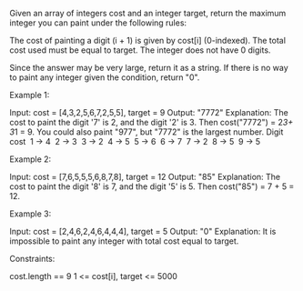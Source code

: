 Given an array of integers cost and an integer target, return the maximum
integer you can paint under the following rules:


The cost of painting a digit (i + 1) is given by cost[i] (0-indexed).
The total cost used must be equal to target.
The integer does not have 0 digits.


Since the answer may be very large, return it as a string. If there is no way
to paint any integer given the condition, return "0".


Example 1:


Input: cost = [4,3,2,5,6,7,2,5,5], target = 9
Output: "7772"
Explanation: The cost to paint the digit '7' is 2, and the digit '2' is 3.
Then cost("7772") = 2*3+ 3*1 = 9. You could also paint "977", but "7772" is
the largest number.
Digit    cost
⁠ 1  ->   4
⁠ 2  ->   3
⁠ 3  ->   2
⁠ 4  ->   5
⁠ 5  ->   6
⁠ 6  ->   7
⁠ 7  ->   2
⁠ 8  ->   5
⁠ 9  ->   5


Example 2:


Input: cost = [7,6,5,5,5,6,8,7,8], target = 12
Output: "85"
Explanation: The cost to paint the digit '8' is 7, and the digit '5' is 5.
Then cost("85") = 7 + 5 = 12.


Example 3:


Input: cost = [2,4,6,2,4,6,4,4,4], target = 5
Output: "0"
Explanation: It is impossible to paint any integer with total cost equal to
target.



Constraints:


cost.length == 9
1 <= cost[i], target <= 5000




